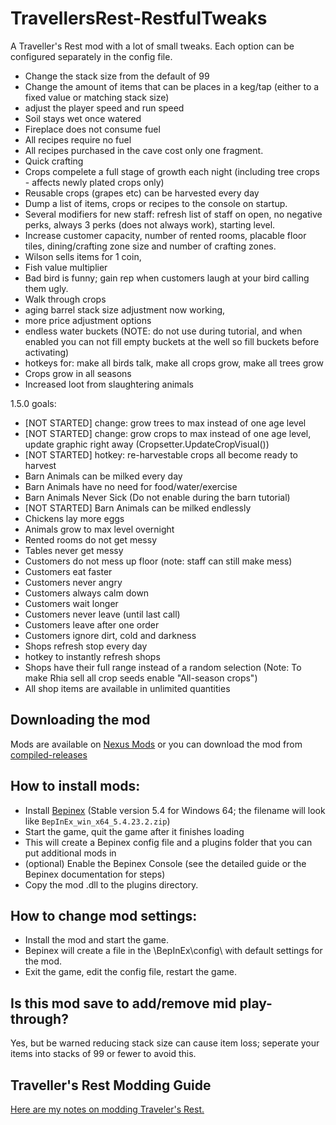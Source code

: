# TravellersRest-RestfulTweaks

A Traveller's Rest mod with a lot of small tweaks. Each option can be configured separately in the config file.

* Change the stack size from the default of 99
* Change the amount of items that can be places in a keg/tap (either to a fixed value or matching stack size)
* adjust the player speed and run speed
* Soil stays wet once watered
* Fireplace does not consume fuel
* All recipes require no fuel
* All recipes purchased in the cave cost only one fragment.
* Quick crafting 
* Crops compelete a full stage of growth each night (including tree crops - affects newly plated crops only)
* Reusable crops (grapes etc) can be harvested every day
* Dump a list of items, crops or recipes to the console on startup.
* Several modifiers for new staff: refresh list of staff on open, no negative perks, always 3 perks (does not always work), starting level.
* Increase customer capacity, number of rented rooms, placable floor tiles, dining/crafting zone size and number of crafting zones.
* Wilson sells items for 1 coin, 
* Fish value multiplier 
* Bad bird is funny; gain rep when customers laugh at your bird calling them ugly.
* Walk through crops
* aging barrel stack size adjustment now working, 
* more price adjustment options
* endless water buckets (NOTE: do not use during tutorial, and when enabled you can not fill empty buckets at the well so fill buckets before activating)
* hotkeys for: make all birds talk, make all crops grow, make all trees grow
* Crops grow in all seasons
* Increased loot from slaughtering animals

1.5.0 goals:
* [NOT STARTED] change: grow trees to max instead of one age level
* [NOT STARTED] change: grow crops to max instead of one age level, update graphic right away (Cropsetter.UpdateCropVisual())
* [NOT STARTED] hotkey: re-harvestable crops all become ready to harvest
* Barn Animals can be milked every day
* Barn Animals have no need for food/water/exercise
* Barn Animals Never Sick (Do not enable during the barn tutorial)
* [NOT STARTED] Barn Animals can be milked endlessly
* Chickens lay more eggs
* Animals grow to max level overnight
* Rented rooms do not get  messy 
* Tables never get messy
* Customers do not mess up floor (note: staff can still make mess)
* Customers eat faster
* Customers never angry
* Customers always calm down 
* Customers wait longer 
* Customers never leave (until last call)
* Customers leave after one order
* Customers ignore dirt, cold and darkness
* Shops refresh stop every day
* hotkey to instantly refresh shops
* Shops have their full range instead of a random selection (Note: To make Rhia sell all crop seeds enable "All-season crops")
* All shop items are available in unlimited quantities



## Downloading the mod

Mods are available on [Nexus Mods](https://www.nexusmods.com/travellersrest) or you can download the mod from [compiled-releases](https://github.com/DrStalker/TravellersRest-ReastfulTweaks/tree/main/compiled-releases)


## How to install mods:

* Install [Bepinex](https://github.com/BepInEx/BepInEx/releases/tag/v5.4.23.2)﻿ (Stable version 5.4 for Windows 64; the filename will look like `BepInEx_win_x64_5.4.23.2.zip`)
* Start the game, quit the game after it finishes loading
* This will create a Bepinex config file and a plugins folder that you can put additional mods in
* (optional) Enable the Bepinex Console (see the detailed guide or the Bepinex documentation for steps)
* Copy the mod .dll to the plugins directory.


## How to change mod settings:

* Install the mod and start the game.
* Bepinex will create a file in the \BepInEx\config\ with default settings for the mod.
* Exit the game, edit the config file, restart the game.


## Is this mod save to add/remove mid play-through?

Yes, but be warned reducing stack size can cause item loss; seperate your items into stacks of 99 or fewer to avoid this.


## Traveller's Rest Modding Guide

﻿[Here are my notes on modding Traveler's Rest.](https://docs.google.com/document/d/e/2PACX-1vSciLNh4KgUxE4L2h_K0KAxi2hE6Z1rhroX0DJVhZIqNEgz2RvYESqffRl8GFONKKF1MjYIIGI5OKHE/pub)

